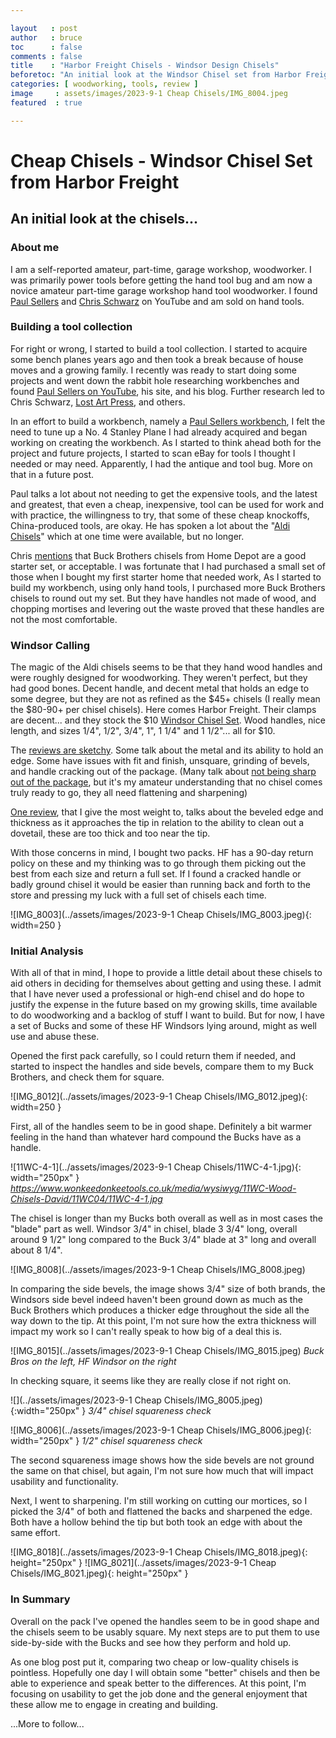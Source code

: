 ```yaml
---

layout   : post
author   : bruce
toc      : false
comments : false
title    : "Harbor Freight Chisels - Windsor Design Chisels"
beforetoc: "An initial look at the Windsor Chisel set from Harbor Freight Tools"
categories: [ woodworking, tools, review ]
image     : assets/images/2023-9-1 Cheap Chisels/IMG_8004.jpeg
featured  : true

---
```


# Cheap Chisels - Windsor Chisel Set from Harbor Freight

## An initial look at the chisels...

### About me

I am a self-reported amateur, part-time, garage workshop, woodworker. I was primarily power tools before getting the hand tool bug and am now a novice amateur part-time garage workshop hand tool woodworker. I found [Paul Sellers](https://paulsellers.com/) and [Chris Schwarz](https://christophermschwarz.com/) on YouTube and am sold on hand tools.

### Building a tool collection

For right or wrong, I started to build a tool collection. I started to acquire some bench planes years ago and then took a break because of house moves and a growing family. I recently was ready to start doing some projects and went down the rabbit hole researching workbenches and found [Paul Sellers on YouTube](https://www.youtube.com/channel/UCc3EpWncNq5QL0QhwUNQb7w), his site, and his blog. Further research led to Chris Schwarz, [Lost Art Press](https://www.youtube.com/user/lostartpress), and others.

In an effort to build a workbench, namely a [Paul Sellers workbench](https://www.youtube.com/watch?v=ru2ZiNs_Wek), I felt the need to tune up a No. 4 Stanley Plane I had already acquired and began working on creating the workbench. As I started to think ahead both for the project and future projects, I started to scan eBay for tools I thought I needed or may need. Apparently, I had the antique and tool bug. More on that in a future post.

Paul talks a lot about not needing to get the expensive tools, and the latest and greatest, that even a cheap, inexpensive, tool can be used for work and with practice, the willingness to try, that some of these cheap knockoffs, China-produced tools, are okay. He has spoken a lot about the "[Aldi Chisels](https://paulsellers.com/2015/06/aldi-chisels-in-usa-stores/)" which at one time were available, but no longer.

Chris [mentions](https://www.popularwoodworking.com/editors-blog/2018-anarchists-gift-guide-day-8-buck-bros-chisels/) that Buck Brothers chisels from Home Depot are a good starter set, or acceptable. I was fortunate that I had purchased a small set of those when I bought my first starter home that needed work, As I started to build my workbench, using only hand tools, I purchased more Buck Brothers chisels to round out my set. But they have handles not made of wood, and chopping mortises and levering out the waste proved that these handles are not the most comfortable.

### Windsor Calling

The magic of the Aldi chisels seems to be that they hand wood handles and were roughly designed for woodworking. They weren't perfect, but they had good bones. Decent handle, and decent metal that holds an edge to some degree, but they are not as refined as the \$45+ chisels (I really mean the \$80-90+ per chisel chisels). Here comes Harbor Freight. Their clamps are decent... and they stock the \$10 [Windsor Chisel Set](https://www.harborfreight.com/brands/windsor-design/wood-chisel-set-6-piece-56364.html). Wood handles, nice length, and sizes 1/4", 1/2", 3/4", 1", 1 1/4" and 1 1/2"... all for $10. 

The [reviews are sketchy](https://www.sawmillcreek.org/showthread.php?255878-A-look-at-Harbor-Frieght-Wood-Chisels). Some talk about the metal and its ability to hold an edge. Some have issues with fit and finish, unsquare, grinding of bevels, and handle cracking out of the package. (Many talk about [not being sharp out of the package](https://www.lumberjocks.com/threads/luckily-you-dont-always-get-what-you-pay-for.323418/), but it's my amateur understanding that no chisel comes truly ready to go, they all need flattening and sharpening)

[One review](https://www.reddit.com/r/woodworking/comments/388259/can_harbor_freight_chisels_ever_be_good_chisels/), that I give the most weight to, talks about the beveled edge and thickness as it approaches the tip in relation to the ability to clean out a dovetail, these are too thick and too near the tip.

With those concerns in mind, I bought two packs. HF has a 90-day return policy on these and my thinking was to go through them picking out the best from each size and return a full set. If I found a cracked handle or badly ground chisel it would be easier than running back and forth to the store and pressing my luck with a full set of chisels each time.

![IMG_8003](../assets/images/2023-9-1 Cheap Chisels/IMG_8003.jpeg){: width=250 }

### Initial Analysis

With all of that in mind, I hope to provide a little detail about these chisels to aid others in deciding for themselves about getting and using these. I admit that I have never used a professional or high-end chisel and do hope to justify the expense in the future based on my growing skills, time available to do woodworking and a backlog of stuff I want to build. But for now, I have a set of Bucks and some of these HF Windsors lying around, might as well use and abuse these.

Opened the first pack carefully, so I could return them if needed, and started to inspect the handles and side bevels, compare them to my Buck Brothers, and check them for square.

![IMG_8012](../assets/images/2023-9-1 Cheap Chisels/IMG_8012.jpeg){: width=250 }

First, all of the handles seem to be in good shape. Definitely a bit warmer feeling in the hand than whatever hard compound the Bucks have as a handle.

![11WC-4-1](../assets/images/2023-9-1 Cheap Chisels/11WC-4-1.jpg){: width="250px" }
_https://www.wonkeedonkeetools.co.uk/media/wysiwyg/11WC-Wood-Chisels-David/11WC04/11WC-4-1.jpg_

The chisel is longer than my Bucks both overall as well as in most cases the "blade" part as well. Windsor 3/4" in chisel, blade 3 3/4" long, overall around 9 1/2" long compared to the Buck 3/4" blade at 3" long and overall about 8 1/4".

![IMG_8008](../assets/images/2023-9-1 Cheap Chisels/IMG_8008.jpeg)

In comparing the side bevels, the image shows 3/4" size of both brands, the Windsors side bevel indeed haven't been ground down as much as the Buck Brothers which produces a thicker edge throughout the side all the way down to the tip. At this point, I'm not sure how the extra thickness will impact my work so I can't really speak to how big of a deal this is.

![IMG_8015](../assets/images/2023-9-1 Cheap Chisels/IMG_8015.jpeg)
_Buck Bros on the left, HF Windsor on the right_

In checking square, it seems like they are really close if not right on.

![](../assets/images/2023-9-1 Cheap Chisels/IMG_8005.jpeg){:width="250px" }
_3/4" chisel squareness check_

![IMG_8006](../assets/images/2023-9-1 Cheap Chisels/IMG_8006.jpeg){: width="250px" }
_1/2" chisel squareness check_

The second squareness image shows how the side bevels are not ground the same on that chisel, but again, I'm not sure how much that will impact usability and functionality.

Next, I went to sharpening. I'm still working on cutting our mortices, so I picked the 3/4" of both and flattened the backs and sharpened the edge. Both have a hollow behind the tip but both took an edge with about the same effort.

![IMG_8018](../assets/images/2023-9-1 Cheap Chisels/IMG_8018.jpeg){: height="250px" }  ![IMG_8021](../assets/images/2023-9-1 Cheap Chisels/IMG_8021.jpeg){: height="250px" }

### In Summary

Overall on the pack I've opened the handles seem to be in good shape and the chisels seem to be usably square. My next steps are to put them to use side-by-side with the Bucks and see how they perform and hold up.

As one blog post put it, comparing two cheap or low-quality chisels is pointless. Hopefully one day I will obtain some "better" chisels and then be able to experience and speak better to the differences. At this point, I'm focusing on usability to get the job done and the general enjoyment that these allow me to engage in creating and building.

...More to follow...
